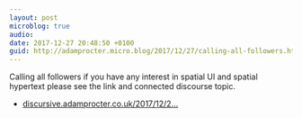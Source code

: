 ```yaml
---
layout: post
microblog: true
audio: 
date: 2017-12-27 20:48:50 +0100
guid: http://adamprocter.micro.blog/2017/12/27/calling-all-followers.html
---
```

Calling all followers if you have any interest in spatial UI and spatial hypertext please see the link and connected discourse topic. 

- [discursive.adamprocter.co.uk/2017/12/2...](https://discursive.adamprocter.co.uk/2017/12/26/190544.html)
